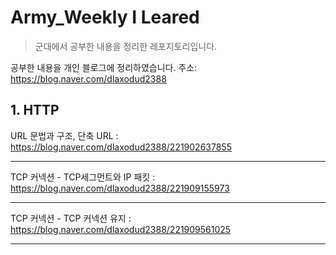 # Army_Weekly I Leared
>군대에서 공부한 내용을 정리한 레포지토리입니다.

공부한 내용을 개인 블로그에 정리하였습니다.
주소: https://blog.naver.com/dlaxodud2388

## 1. HTTP
URL 문법과 구조, 단축 URL : https://blog.naver.com/dlaxodud2388/221902637855  
***
TCP 커넥션 - TCP세그먼트와 IP 패킷 : https://blog.naver.com/dlaxodud2388/221909155973
***  
TCP 커넥션 - TCP 커넥션 유지 : https://blog.naver.com/dlaxodud2388/221909561025 
*** 
